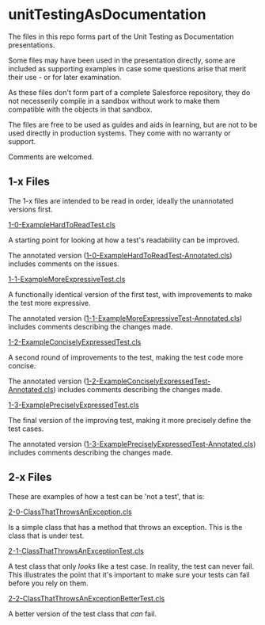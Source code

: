 # unitTestingAsDocumentation

The files in this repo forms part of the Unit Testing as Documentation presentations.

Some files may have been used in the presentation directly, some are included as supporting examples in case some questions arise that merit their use - or for later examination.

As these files don't form part of a complete Salesforce repository, they do not necesserily compile in a sandbox without work to make them compatible with the objects in that sandbox.

The files are free to be used as guides and aids in learning, but are not to be used directly in production systems.  They come with no warranty or support.

Comments are welcomed.

## 1-x Files

The 1-x files are intended to be read in order, ideally the unannotated versions first.

[1-0-ExampleHardToReadTest.cls](1-0-ExampleHardToReadTest.cls)

A starting point for looking at how a test's readability can be improved.

The annotated version ([1-0-ExampleHardToReadTest-Annotated.cls](1-0-ExampleHardToReadTest-Annotated.cls)) includes comments on the issues.

[1-1-ExampleMoreExpressiveTest.cls](1-1-ExampleMoreExpressiveTest.cls)

A functionally identical version of the first test, with improvements to make the test more expressive.

The annotated version ([1-1-ExampleMoreExpressiveTest-Annotated.cls](1-1-ExampleMoreExpressiveTest-Annotated.cls)) includes comments describing the changes made.

[1-2-ExampleConciselyExpressedTest.cls](1-2-ExampleConciselyExpressedTest.cls)

A second round of improvements to the test, making the test code more concise.

The annotated version ([1-2-ExampleConciselyExpressedTest-Annotated.cls](1-2-ExampleConciselyExpressedTest-Annotated.cls)) includes comments describing the changes made.


[1-3-ExamplePreciselyExpressedTest.cls](1-3-ExamplePreciselyExpressedTest.cls)

The final version of the improving test, making it more precisely define the test cases.

The annotated version ([1-3-ExamplePreciselyExpressedTest-Annotated.cls](1-3-ExamplePreciselyExpressedTest-Annotated.cls)) includes comments describing the changes made.

## 2-x Files

These are examples of how a test can be 'not a test', that is:

[2-0-ClassThatThrowsAnException.cls](2-0-ClassThatThrowsAnException.cls)

Is a simple class that has a method that throws an exception.  This is the class that is under test.

[2-1-ClassThatThrowsAnExceptionTest.cls](2-1-ClassThatThrowsAnExceptionTest.cls)

A test class that only *looks* like a test case.  In reality, the test can never fail.  This illustrates the point that it's important to make sure your tests can fail before you rely on them.

[2-2-ClassThatThrowsAnExceptionBetterTest.cls](2-2-ClassThatThrowsAnExceptionBetterTest.cls)

A better version of the test class that *can* fail.